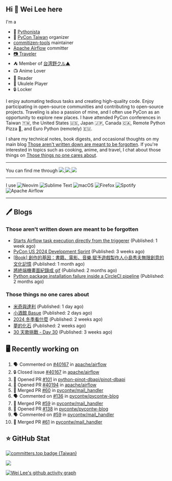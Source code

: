 ## Hi 👋 Wei Lee here

I'm a

* 🐍 [Pythonista](https://pycon-note.wei-lee.me/)
* 🐍 [PyCon Taiwan](https://tw.pycon.org/) organizer
* [commitizen-tools](https://github.com/commitizen-tools) maintainer
* [Apache Airflow](https://github.com/apache/airflow/) committer
* [📷 Traveler](https://travlog.wei-lee.me/)
* ⛺ Member of [台湾野クル▲](https://twitter.com/Taiwannokuru)
* 📺 Anime Lover
* 📖 Reader
* 🎵 Ukulele Player
* 🔒 Locker

I enjoy automating tedious tasks and creating high-quality code. Enjoy participating in open-source communities and contributing to open-source projects. Traveling is also a passion of mine, and I often use PyCon as an opportunity to explore new places. I have attended PyCon conferences in Taiwan 🇹🇼, the United States 🇺🇸, Japan 🇯🇵, Canada 🇨🇦, Remote Python Pizza 🍕, and Euro Python (remotely) 🇪🇺.

I share my technical notes, book digests, and occasional thoughts on my main blog [Those aren't written down are meant to be forgotten](https://blog.wei-lee.me/). If you're interested in topics such as cooking, anime, and travel, I chat about those things on [Those things no one cares about](https://travlog.wei-lee.me/).


---

<p align="left">
You can find me through
  <a href="https://in.linkedin.com/in/clleew" target="blank">
    <img src="https://img.shields.io/badge/LinkedIn-0077B5?style=for-the-badge&logo=linkedin&logoColor=white" />
  </a>
  <a href="https://twitter.com/clleew" target="blank">
    <img src="https://img.shields.io/badge/Twitter-1DA1F2?style=for-the-badge&logo=twitter&logoColor=white" />
  </a>
  <a href="https://github.com/Lee-W/" target="blank">
    <img src="https://img.shields.io/badge/GitHub-100000?style=for-the-badge&logo=github&logoColor=white" />
  </a>
</p>

---

I use ![Neovim](https://img.shields.io/badge/NeoVim-%2357A143.svg?&style=for-the-badge&logo=neovim&logoColor=white) ![Sublime Text](https://img.shields.io/badge/sublime_text-%23575757.svg?style=for-the-badge&logo=sublime-text&logoColor=important) ![macOS](https://img.shields.io/badge/mac%20os-000000?style=for-the-badge&logo=macos&logoColor=F0F0F0) ![Firefox](https://img.shields.io/badge/Firefox-FF7139?style=for-the-badge&logo=Firefox-Browser&logoColor=white) ![Spotify](https://img.shields.io/badge/Spotify-1ED760?style=for-the-badge&logo=spotify&logoColor=white) ![Apache Airflow](https://img.shields.io/badge/Apache%20Airflow-017CEE?style=for-the-badge&logo=Apache%20Airflow&logoColor=white)

---


## 🖊️ Blogs

### Those aren't written down are meant to be forgotten

* [Starts Airflow task execution directly from the triggerer](https://blog.wei-lee.me/posts/tech/2024/06/starts-execution-directly-from-triggerer-without-going-to-worker) (Published: 1 week ago)
* [PyCon US 2024 Development Sprint](https://blog.wei-lee.me/posts/tech/2024/05/pycon-us-2024-development-sprint) (Published: 3 weeks ago)
* [[Book] 創作的基因：書籍、電影、音樂,賦予遊戲製作人小島秀夫無限創意的文化記憶](https://blog.wei-lee.me/posts/book/2024/05/creative-gene) (Published: 1 month ago)
* [將終端機畫面紀錄成 gif](https://blog.wei-lee.me/posts/tech/2024/04/record-terminal-actions-and-export-as-gif) (Published: 2 months ago)
* [Python package installation failure inside a CircleCI pipeline](https://blog.wei-lee.me/posts/tech/2024/04/python-package-installation-failure-inside-a-CircleCI-pipeline) (Published: 2 months ago)

### Those things no one cares about
 
 * [米奇與達利](https://travlog.wei-lee.me/posts/review/2024/06/migi-and-dali) (Published: 1 day ago)
 * [小酒館 Basue](https://travlog.wei-lee.me/posts/review/2024/06/basue) (Published: 2 days ago)
 * [2024 冬季看什麼](https://travlog.wei-lee.me/posts/review/2024/05/what-i-watched-in-2024-winter) (Published: 2 weeks ago)
 * [夢的化石](https://travlog.wei-lee.me/posts/review/2024/05/dream-fossil) (Published: 2 weeks ago)
 * [30 天歌挑戰 - Day 30](https://travlog.wei-lee.me/posts/review/2024/05/30-day-song-challenge-day-30) (Published: 3 weeks ago)

## 🖥️ Recently working on

1. 🗣 Commented on [#40167](https://github.com/apache/airflow/issues/40167#issuecomment-2165144309) in [apache/airflow](https://github.com/apache/airflow)
2. 🔒 Closed issue [#40167](https://github.com/apache/airflow/issues/40167) in [apache/airflow](https://github.com/apache/airflow)
3. 💪 Opened PR [#101](https://github.com/python-pinot-dbapi/pinot-dbapi/pull/101) in [python-pinot-dbapi/pinot-dbapi](https://github.com/python-pinot-dbapi/pinot-dbapi)
4. 💪 Opened PR [#40194](https://github.com/apache/airflow/pull/40194) in [apache/airflow](https://github.com/apache/airflow)
5. 🎉 Merged PR [#60](https://github.com/pycontw/mail_handler/pull/60) in [pycontw/mail_handler](https://github.com/pycontw/mail_handler)
6. 🗣 Commented on [#136](https://github.com/pycontw/pycontw-blog/pull/136#issuecomment-2161121786) in [pycontw/pycontw-blog](https://github.com/pycontw/pycontw-blog)
7. 🎉 Merged PR [#59](https://github.com/pycontw/mail_handler/pull/59) in [pycontw/mail_handler](https://github.com/pycontw/mail_handler)
8. 💪 Opened PR [#138](https://github.com/pycontw/pycontw-blog/pull/138) in [pycontw/pycontw-blog](https://github.com/pycontw/pycontw-blog)
9. 🗣 Commented on [#59](https://github.com/pycontw/mail_handler/pull/59#issuecomment-2160492615) in [pycontw/mail_handler](https://github.com/pycontw/mail_handler)
10. 🎉 Merged PR [#61](https://github.com/pycontw/mail_handler/pull/61) in [pycontw/mail_handler](https://github.com/pycontw/mail_handler)


## ⭐ GitHub Stat

[![committers.top badge (Taiwan)](https://user-badge.committers.top/taiwan_public/Lee-W.svg)](https://user-badge.committers.top/taiwan_public/Lee-W)

[![](https://github-readme-stats.vercel.app/api?username=Lee-W&show_icons=true&hide_title=true&cache_seconds=86400)](https://github.com/anuraghazra/github-readme-stats)

[![Wei Lee's github activity graph](https://github-readme-activity-graph.vercel.app/graph?username=Lee-W&theme=dracula)](https://github.com/ashutosh00710/github-readme-activity-graph)
